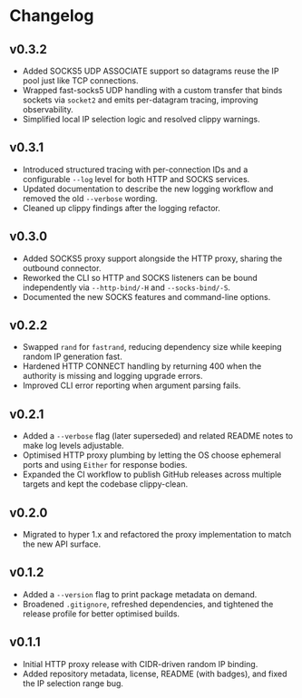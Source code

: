 # Changelog

## v0.3.2
- Added SOCKS5 UDP ASSOCIATE support so datagrams reuse the IP pool just like TCP connections.
- Wrapped fast-socks5 UDP handling with a custom transfer that binds sockets via `socket2` and emits per-datagram tracing, improving observability.
- Simplified local IP selection logic and resolved clippy warnings.

## v0.3.1
- Introduced structured tracing with per-connection IDs and a configurable `--log` level for both HTTP and SOCKS services.
- Updated documentation to describe the new logging workflow and removed the old `--verbose` wording.
- Cleaned up clippy findings after the logging refactor.

## v0.3.0
- Added SOCKS5 proxy support alongside the HTTP proxy, sharing the outbound connector.
- Reworked the CLI so HTTP and SOCKS listeners can be bound independently via `--http-bind/-H` and `--socks-bind/-S`.
- Documented the new SOCKS features and command-line options.

## v0.2.2
- Swapped `rand` for `fastrand`, reducing dependency size while keeping random IP generation fast.
- Hardened HTTP CONNECT handling by returning 400 when the authority is missing and logging upgrade errors.
- Improved CLI error reporting when argument parsing fails.

## v0.2.1
- Added a `--verbose` flag (later superseded) and related README notes to make log levels adjustable.
- Optimised HTTP proxy plumbing by letting the OS choose ephemeral ports and using `Either` for response bodies.
- Expanded the CI workflow to publish GitHub releases across multiple targets and kept the codebase clippy-clean.

## v0.2.0
- Migrated to hyper 1.x and refactored the proxy implementation to match the new API surface.

## v0.1.2
- Added a `--version` flag to print package metadata on demand.
- Broadened `.gitignore`, refreshed dependencies, and tightened the release profile for better optimised builds.

## v0.1.1
- Initial HTTP proxy release with CIDR-driven random IP binding.
- Added repository metadata, license, README (with badges), and fixed the IP selection range bug.
